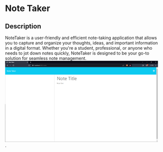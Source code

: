 # Note Taker

## Description

NoteTaker is a user-friendly and efficient note-taking application that allows you to capture and organize your thoughts, ideas, and important information in a digital format. Whether you're a student, professional, or anyone who needs to jot down notes quickly, NoteTaker is designed to be your go-to solution for seamless note management. ![screenshot](./public/assets/css/Screenshot.png).